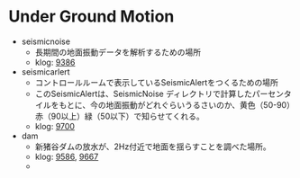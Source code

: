 # Under Ground Motion

* seismicnoise
	* 長期間の地面振動データを解析するための場所
	* klog: [9386](http://klog.icrr.u-tokyo.ac.jp/osl/?r=9386)
* seismicarlert 
	* コントロールルームで表示しているSeismicAlertをつくるための場所
	* このSeismicAlertは、SeismicNoise ディレクトリで計算したパーセンタイルをもとに、今の地面振動がどれぐらいうるさいのか、黄色（50-90）赤（90以上）緑（50以下）で知らせてくれる。
	* klog: [9700](http://klog.icrr.u-tokyo.ac.jp/osl/?r=9700)
* dam
	* 新猪谷ダムの放水が、2Hz付近で地面を揺らすことを調べた場所。
	* klog: [9586](http://klog.icrr.u-tokyo.ac.jp/osl/?r=9586), [9667](http://klog.icrr.u-tokyo.ac.jp/osl/?r=9667)
	* 

